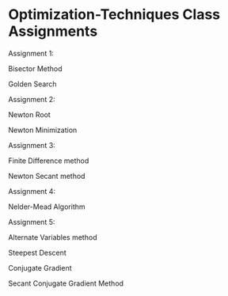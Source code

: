# Optimization-Techniques Class Assignments


Assignment 1:

Bisector Method 

Golden Search 

Assignment 2:

Newton Root 

Newton Minimization 

Assignment 3:

Finite Difference method 

Newton Secant method 

Assignment 4:

Nelder-Mead Algorithm  

Assignment 5:

Alternate Variables method 

Steepest Descent 

Conjugate Gradient  

Secant Conjugate Gradient Method 


